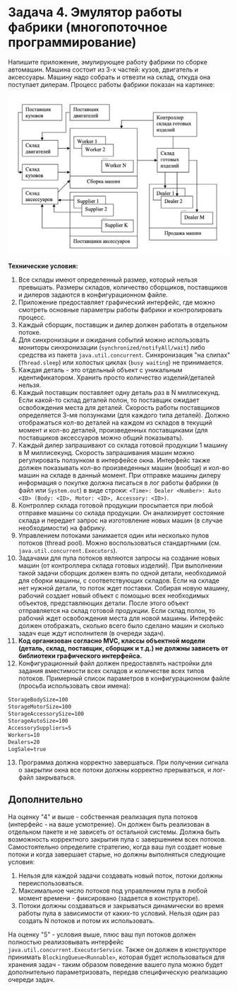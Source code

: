 
# Задача 4. Эмулятор работы фабрики (многопоточное программирование)

Напишите приложение, эмулирующее работу фабрики по сборке автомашин. Машина состоит из 3-х частей: кузов, двигатель и аксессуары. Машину надо собрать и отвезти на склад, откуда она поступает дилерам. Процесс работы фабрики показан на картинке:

![Schema](./factory.png)

**Технические условия:**

1. Все склады имеют определенный размер, который нельзя превышать. Размеры складов, количество сборщиков, поставщиков и дилеров задаются в конфигурационном файле.
2. Приложение предоставляет графический интерфейс, где можно смотреть основные параметры работы фабрики и контролировать процесс.
3. Каждый сборщик, поставщик и дилер должен работать в отдельном потоке.
4. Для синхронизации и ожидания событий можно использовать мониторы синхронизации (`synchronized/notifyAll/wait`) либо средства из пакета `java.util.concurrent`. Синхронизация "на слипах" (`Thread.sleep`) или холостых циклах (`busy waiting`) не принимается.
5. Каждая деталь - это отдельный объект с уникальным идентификатором. Хранить просто количество изделий/деталей нельзя.
6. Каждый поставщик поставляет одну деталь раз в N миллисекунд. Если какой-то склад деталей полон, то поставщик ожидает освобождения места для деталей. Скорость работы поставщиков определяется 3-мя ползунками (для каждого типа деталей). Должно отображаться кол-во деталей на каждом из складов в текущий момент и кол-во деталей, произведенных поставщиками (для поставщиков аксессуаров можно общий показывать).
7. Каждый дилер запрашивают со склада готовой продукции 1 машину в M миллисекунд. Скорость запрашивания машин можно регулировать ползунком в интерфейсе окна. Интерфейс также должен показывать кол-во произведенных машин (вообще) и кол-во машин на складе в данный момент. При отправке машины дилеру информация о покупке должна писаться в лог работы фабрики (в файл или `System.out`) в виде строки: `<Time>: Dealer <Number>: Auto <ID> (Body: <ID>, Motor: <ID>, Accessory: <ID>)`.
8. Контроллер склада готовой продукции просыпается при любой отправке машины со склада продукции. Он анализирует состояние склада и передает запрос на изготовление новых машин (в случае необходимости) на фабрику.
9. Управлением потоками занимается один или несколько пулов потоков (thread pool). Можно воспользоваться стандартными (см. `java.util.concurrent.Executors`).
10. Задачами для пула потоков являются запросы на создание новых машин (от контроллера склада готовых изделий). При выполнении такой задачи сборщик должен взять по одной детали, необходимой для сборки машины, с соответствующих складов. Если на складе нет нужной детали, то поток ждет поставки. Собирая новую машину, рабочий создает новый объект с помощью всех необходимых объектов, представляющих детали. После этого объект отправляется на склад готовой продукции. Если склад полон, то рабочий ждет освобождения места для новой машины. Интерфейс должен отображать, сколько всего было сделано машин и сколько задач еще ждут исполнителя (в очереди задач).
11. **Код организован согласно MVC, классы объектной модели (деталь, склад, поставщик, сборщик и т.д.) не должны зависеть от библиотеки графического интерфейса.**
12. Конфигурационный файл должен предоставлять настройки для задания вместимости всех складов и количестве всех типов потоков. Примерный список параметров в конфигурационном файле (просьба использовать свои имена):

   ```plain
   StorageBodySize=100
   StorageMotorSize=100
   StorageAccessorySize=100
   StorageAutoSize=100
   AccessorySuppliers=5
   Workers=10
   Dealers=20
   LogSale=true
   ```
13. Программа должна корректно завершаться. При получении сигнала о закрытии окна все потоки должны корректно прерываться, и лог-файл закрываться.

## Дополнительно

На оценку "4" и выше - собственная реализация пула потоков (интерфейс - на ваше усмотрение). Он должен быть реализован в отдельном пакете и не зависеть от остальной системы. Должна быть возможность корректного закрытия пула с завершением всех потоков. Самостоятельно определите стратегию, когда ваш пул создает новые потоки и когда завершает старые, но должны выполняться следующие условия:
1. Нельзя для каждой задачи создавать новый поток, потоки должны переиспользоваться.
2. Максимальное число потоков под управлением пула в любой момент времени - фиксировано (задается в конструкторе).
3. Потоки должны создаваться и закрываться динамически во время работы пула в зависимости от каких-то условий. Нельзя один раз создать N потоков и потом их использовать.

На оценку "5" - условия выше, плюс ваш пул потоков должен полностью реализовывать интерфейс `java.util.concurrent.ExecutorService`. Также он должен в конструкторе принимать `BlockingQueue<Runnable>`, которая будет использоваться для хранения задач - таким образом поведение вашего пула можно будет дополнительно параметризовать, передав специфическую реализацию очереди задач.
